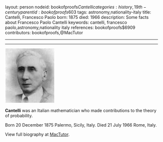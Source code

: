 layout: person
nodeid: bookofproofs$Cantelli
categories: history,19th-century
parentid: bookofproofs$603
tags: astronomy,nationality-italy
title: Cantelli, Francesco Paolo
born: 1875
died: 1966
description: Some facts about Francesco Paolo Cantelli
keywords: cantelli, francesco paolo,astronomy,nationality italy
references: bookofproofs$6909
contributors: bookofproofs,@MacTutor

---


---

![Cantelli.jpg](https://github.com/bookofproofs/bookofproofs.github.io/blob/main/_sources/_assets/images/portraits/Cantelli.jpg?raw=true)

**Cantelli** was an Italian mathematician who made contributions to the theory of probability.

Born 20 December 1875 Palermo, Sicily, Italy. Died 21 July 1966 Rome, Italy.


View full biography at [MacTutor](https://mathshistory.st-andrews.ac.uk/Biographies/Cantelli/).